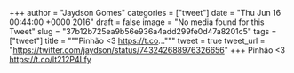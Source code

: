 
+++
author = "Jaydson Gomes"
categories = ["tweet"]
date = "Thu Jun 16 00:44:00 +0000 2016"
draft = false
image = "No media found for this Tweet"
slug = "37b12b725ea9b56e936a4add299fe0d47a8201c5"
tags = ["tweet"]
title = """Pinhão &lt;3 https://t.co..."""
tweet = true
tweet_url = "https://twitter.com/jaydson/status/743242688976326656"
+++
Pinhão &lt;3 https://t.co/lt212P4Lfy
